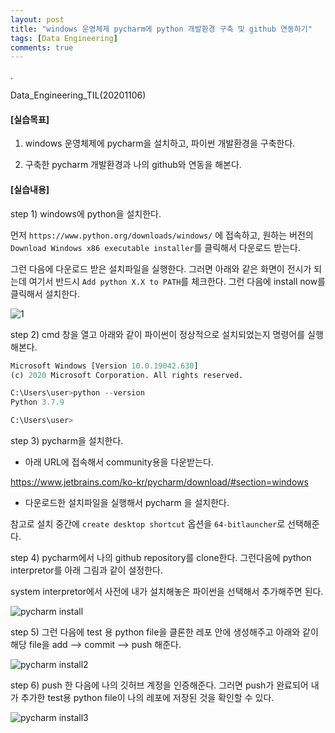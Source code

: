 ```yaml
---
layout: post
title: "windows 운영체제 pycharm에 python 개발환경 구축 및 github 연동하기"
tags: [Data Engineering]
comments: true
---
```


.

Data_Engineering_TIL(20201106)

#### [실습목표]


1. windows 운영체제에 pycharm을 설치하고, 파이썬 개발환경을 구축한다.


2. 구축한 pycharm 개발환경과 나의 github와 연동을 해본다.


#### [실습내용]

step 1) windows에 python을 설치한다.

먼저 `https://www.python.org/downloads/windows/` 에 접속하고, 원하는 버전의 `Download Windows x86 executable installer`를 클릭해서 다운로드 받는다.


그런 다음에 다운로드 받은 설치파일을 실행한다. 그러면 아래와 같은 화면이 전시가 되는데 여기서 반드시 `Add python X.X to PATH`를 체크한다. 그런 다음에 install now를 클릭해서 설치한다.

![1](https://user-images.githubusercontent.com/41605276/99221217-80837f80-2823-11eb-8007-d9deb55ee1d4.png)

step 2) cmd 창을 열고 아래와 같이 파이썬이 정상적으로 설치되었는지 명령어를 실행해본다.


```python
Microsoft Windows [Version 10.0.19042.630]
(c) 2020 Microsoft Corporation. All rights reserved.

C:\Users\user>python --version
Python 3.7.9

C:\Users\user>
```

step 3) pycharm을 설치한다.

- 아래 URL에 접속해서 community용을 다운받는다. 

https://www.jetbrains.com/ko-kr/pycharm/download/#section=windows

- 다운로드한 설치파일을 실행해서 pycharm 을 설치한다.

참고로 설치 중간에 `create desktop shortcut` 옵션을 `64-bitlauncher`로 선택해준다.

step 4) pycharm에서 나의 github repository를 clone한다. 그런다음에 python interpretor를 아래 그림과 같이 설정한다.

system interpretor에서 사전에 내가 설치해놓은 파이썬을 선택해서 추가해주면 된다.

![pycharm install](https://user-images.githubusercontent.com/41605276/99239368-4ecbe200-283e-11eb-931c-a0bf91a79af7.png)

step 5) 그런 다음에 test 용 python file을 클론한 레포 안에 생성해주고 아래와 같이 해당 file을 add --> commit --> push 해준다.

![pycharm install2](https://user-images.githubusercontent.com/41605276/99239704-c69a0c80-283e-11eb-8749-f55189fa859e.png)

step 6) push 한 다음에 나의 깃허브 계정을 인증해준다. 그러면 push가 완료되어 내가 추가한 test용 python file이 나의 레포에 저장된 것을 확인할 수 있다.

![pycharm install3](https://user-images.githubusercontent.com/41605276/99239924-12e54c80-283f-11eb-884f-ba4828d8402c.png)
